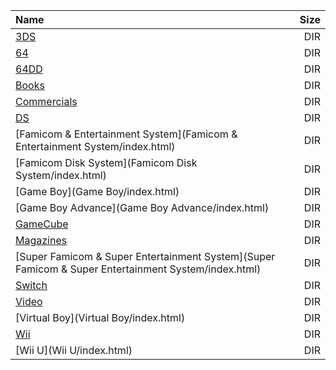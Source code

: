 |Name|Size|
|:---|---:|
|[3DS](3DS/index.html)|DIR|
|[64](64/index.html)|DIR|
|[64DD](64DD/index.html)|DIR|
|[Books](Books/index.html)|DIR|
|[Commercials](Commercials/index.html)|DIR|
|[DS](DS/index.html)|DIR|
|[Famicom & Entertainment System](Famicom & Entertainment System/index.html)|DIR|
|[Famicom Disk System](Famicom Disk System/index.html)|DIR|
|[Game Boy](Game Boy/index.html)|DIR|
|[Game Boy Advance](Game Boy Advance/index.html)|DIR|
|[GameCube](GameCube/index.html)|DIR|
|[Magazines](Magazines/index.html)|DIR|
|[Super Famicom & Super Entertainment System](Super Famicom & Super Entertainment System/index.html)|DIR|
|[Switch](Switch/index.html)|DIR|
|[Video](Video/index.html)|DIR|
|[Virtual Boy](Virtual Boy/index.html)|DIR|
|[Wii](Wii/index.html)|DIR|
|[Wii U](Wii U/index.html)|DIR|

